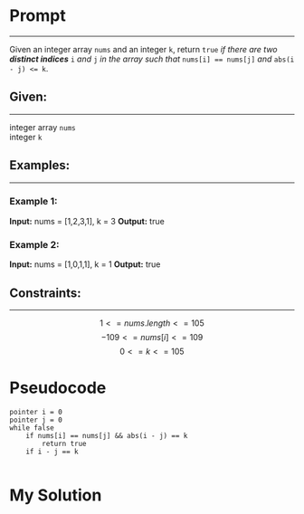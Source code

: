 # Prompt
---
Given an integer array `nums` and an integer `k`, return `true` _if there are two **distinct indices**_ `i` _and_ `j` _in the array such that_ `nums[i] == nums[j]` _and_ `abs(i - j) <= k`.
## Given:
---
integer array `nums`  
integer `k`

## Examples:
---
### Example 1:
**Input:** nums = [1,2,3,1], k = 3
**Output:** true
### Example 2:
**Input:** nums = [1,0,1,1], k = 1
**Output:** true

## Constraints:
---
$$1 <= nums.length <= 105$$
$$-109 <= nums[i] <= 109$$
$$0 <= k <= 105$$


# Pseudocode
```pseudo
pointer i = 0
pointer j = 0
while false
	if nums[i] == nums[j] && abs(i - j) == k
		return true
	if i - j == k 
	
```

# My Solution
